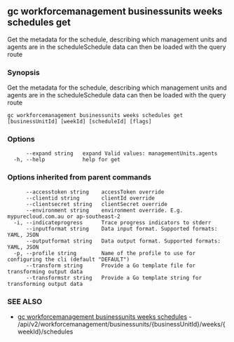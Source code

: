 ## gc workforcemanagement businessunits weeks schedules get

Get the metadata for the schedule, describing which management units and agents are in the scheduleSchedule data can then be loaded with the query route

### Synopsis

Get the metadata for the schedule, describing which management units and agents are in the scheduleSchedule data can then be loaded with the query route

```
gc workforcemanagement businessunits weeks schedules get [businessUnitId] [weekId] [scheduleId] [flags]
```

### Options

```
      --expand string   expand Valid values: managementUnits.agents
  -h, --help            help for get
```

### Options inherited from parent commands

```
      --accesstoken string    accessToken override
      --clientid string       clientId override
      --clientsecret string   clientSecret override
      --environment string    environment override. E.g. mypurecloud.com.au or ap-southeast-2
  -i, --indicateprogress      Trace progress indicators to stderr
      --inputformat string    Data input format. Supported formats: YAML, JSON
      --outputformat string   Data output format. Supported formats: YAML, JSON
  -p, --profile string        Name of the profile to use for configuring the cli (default "DEFAULT")
      --transform string      Provide a Go template file for transforming output data
      --transformstr string   Provide a Go template string for transforming output data
```

### SEE ALSO

* [gc workforcemanagement businessunits weeks schedules](gc_workforcemanagement_businessunits_weeks_schedules.html)	 - /api/v2/workforcemanagement/businessunits/{businessUnitId}/weeks/{weekId}/schedules


